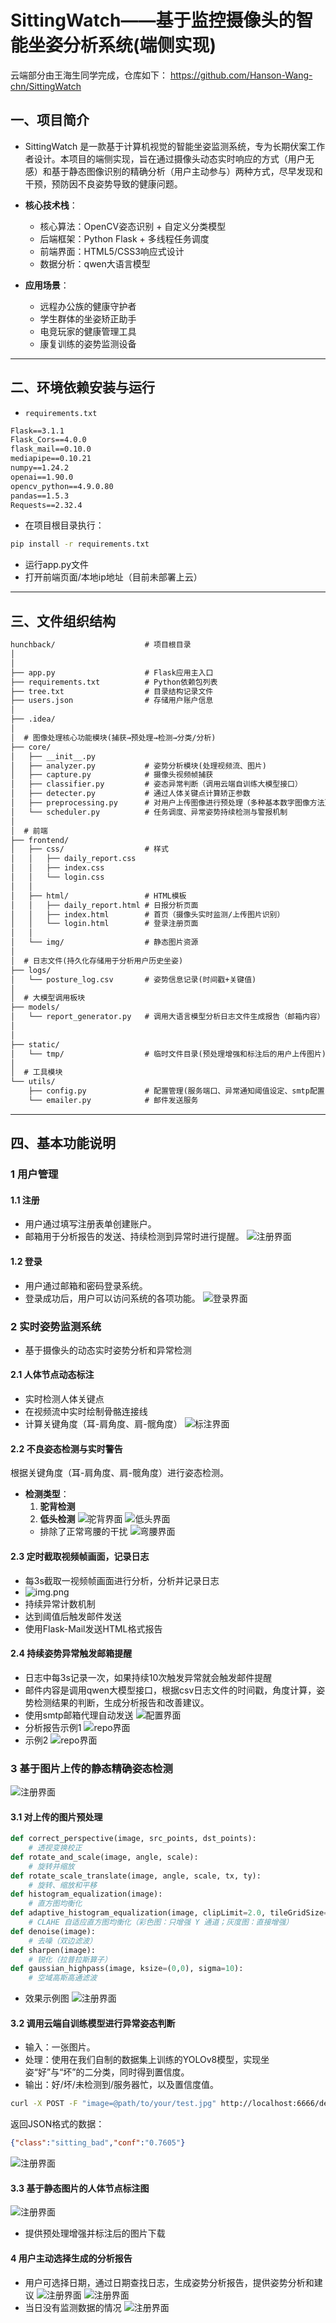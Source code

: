 # SittingWatch——基于监控摄像头的智能坐姿分析系统(端侧实现)

云端部分由王海生同学完成，仓库如下：
https://github.com/Hanson-Wang-chn/SittingWatch

## 一、项目简介

- SittingWatch 是一款基于计算机视觉的智能坐姿监测系统，专为长期伏案工作者设计。本项目的端侧实现，旨在通过摄像头动态实时响应的方式（用户无感）和基于静态图像识别的精确分析（用户主动参与）两种方式，尽早发现和干预，预防因不良姿势导致的健康问题。

- **核心技术栈​**​：
	- 核心算法：OpenCV姿态识别 + 自定义分类模型
	- 后端框架：Python Flask + 多线程任务调度
	- 前端界面：HTML5/CSS3响应式设计
	- 数据分析：qwen大语言模型

- **​应用场景​**​：
	- 远程办公族的健康守护者
	- 学生群体的坐姿矫正助手
	- 电竞玩家的健康管理工具
	- 康复训练的姿势监测设备
---
## 二、环境依赖安装与运行

- `requirements.txt`
```txt
Flask==3.1.1  
Flask_Cors==4.0.0  
flask_mail==0.10.0  
mediapipe==0.10.21  
numpy==1.24.2  
openai==1.90.0  
opencv_python==4.9.0.80  
pandas==1.5.3  
Requests==2.32.4
```
- 在项目根目录执行：
```bash
pip install -r requirements.txt
```
- 运行app.py文件
- 打开前端页面/本地ip地址（目前未部署上云）

---
## 三、文件组织结构

```md
hunchback/                    # 项目根目录
│
│  
├── app.py                    # Flask应用主入口
├── requirements.txt          # Python依赖包列表
├── tree.txt                  # 目录结构记录文件
├── users.json                # 存储用户账户信息
│
├── .idea/               
│
│  # 图像处理核心功能模块(捕获→预处理→检测→分类/分析)
├── core/
│   ├── __init__.py           
│   ├── analyzer.py           # 姿势分析模块(处理视频流、图片)
│   ├── capture.py            # 摄像头视频帧捕获
│   ├── classifier.py         # 姿态异常判断（调用云端自训练大模型接口）
│   ├── detecter.py           # 通过人体关键点计算矫正参数
│   ├── preprocessing.py      # 对用户上传图像进行预处理（多种基本数字图像方法）
│   └── scheduler.py          # 任务调度、异常姿势持续检测与警报机制
│
│  # 前端
├── frontend/
│   ├── css/                  # 样式
│   │   ├── daily_report.css  
│   │   ├── index.css         
│   │   └── login.css         
│   │
│   ├── html/                 # HTML模板
│   │   ├── daily_report.html # 日报分析页面
│   │   ├── index.html        # 首页（摄像头实时监测/上传图片识别）
│   │   └── login.html        # 登录注册页面
│   │
│   └── img/                  # 静态图片资源
│
│  # 日志文件(持久化存储用于分析用户历史坐姿)
├── logs/
│   └── posture_log.csv       # 姿势信息记录(时间戳+关键值)
│
│  # 大模型调用板块
├── models/
│   └── report_generator.py   # 调用大语言模型分析日志文件生成报告（邮箱内容）
│
│ 
├── static/
│   └── tmp/                  # 临时文件目录(预处理增强和标注后的用户上传图片)
│
│  # 工具模块
└── utils/
    ├── config.py             # 配置管理(服务端口、异常通知阈值设定、smtp配置)
    └── emailer.py            # 邮件发送服务
```

---
## 四、基本功能说明
### 1 用户管理
#### 1.1 注册

- 用户通过填写注册表单创建账户。
- 邮箱用于分析报告的发送、持续检测到异常时进行提醒。
![注册界面](./static/intro/register.png)
#### 1.2 登录

- 用户通过邮箱和密码登录系统。
- 登录成功后，用户可以访问系统的各项功能。
![登录界面](./static/intro/login.png)

### 2 实时姿势监测系统

- 基于摄像头的动态实时姿势分析和异常检测
#### 2.1 人体节点动态标注

- 实时检测人体关键点
- 在视频流中实时绘制骨骼连接线
- 计算关键角度（耳-肩角度、肩-髋角度）
![标注界面](./static/intro/label.png)
#### 2.2 不良姿态检测与实时警告

根据关键角度（耳-肩角度、肩-髋角度）进行姿态检测。
- **检测类型**：
	1. **驼背检测**
	2. **低头检测**
![驼背界面](./static/intro/hunchback.png)
![低头界面](./static/intro/headlow.png)
  - 排除了正常弯腰的干扰
  ![弯腰界面](./static/intro/lean.png)
#### 2.3 定时截取视频帧画面，记录日志

- 每3s截取一视频帧画面进行分析，分析并记录日志
- ![img.png](./static/intro/img.png)
- 持续异常计数机制
- 达到阈值后触发邮件发送
- 使用Flask-Mail发送HTML格式报告


#### 2.4 持续姿势异常触发邮箱提醒
- 日志中每3s记录一次，如果持续10次触发异常就会触发邮件提醒
- 邮件内容是调用qwen大模型接口，根据csv日志文件的时间戳，角度计算，姿势检测结果的判断，生成分析报告和改善建议。
- 使用smtp邮箱代理自动发送
	![配置界面](./static/intro/config.png)
- 分析报告示例1
![repo界面](./static/intro/repo1.png)
- 示例2
![repo界面](./static/intro/repo2.png)

### 3 基于图片上传的静态精确姿态检测

![注册界面](./static/intro/empty.png)
#### 3.1 对上传的图片预处理
```python
def correct_perspective(image, src_points, dst_points):  
    # 透视变换校正  
def rotate_and_scale(image, angle, scale):  
    # 旋转并缩放
def rotate_scale_translate(image, angle, scale, tx, ty):  
    # 旋转、缩放和平移 
def histogram_equalization(image):  
    # 直方图均衡化
def adaptive_histogram_equalization(image, clipLimit=2.0, tileGridSize=(8, 8)):  
    # CLAHE 自适应直方图均衡化（彩色图：只增强 Y 通道；灰度图：直接增强）
def denoise(image):  
    # 去噪（双边滤波）   
def sharpen(image):  
    # 锐化（拉普拉斯算子）   
def gaussian_highpass(image, ksize=(0,0), sigma=10):  
    # 空域高斯高通滤波
```
- 效果示例图
![注册界面](./static/intro/enhance.png)

#### 3.2 调用云端自训练模型进行异常姿态判断

- 输入：一张图片。
- 处理：使用在我们自制的数据集上训练的YOLOv8模型，实现坐姿“好”与“坏”的二分类，同时得到置信度。
- 输出：好/坏/未检测到/服务器忙，以及置信度值。
```bash
curl -X POST -F "image=@path/to/your/test.jpg" http://localhost:6666/detect
```

返回JSON格式的数据：

```json
{"class":"sitting_bad","conf":"0.7605"}
```
![注册界面](./static/intro/sitting-good.png)

#### 3.3 基于静态图片的人体节点标注图
![注册界面](./static/intro/siiting-bad.png)
- 提供预处理增强并标注后的图片下载

#### 4 用户主动选择生成的分析报告

- 用户可选择日期，通过日期查找日志，生成姿势分析报告，提供姿势分析和建议
![注册界面](./static/intro/daily-repo1.png)
![注册界面](./static/intro/daily-repo2.png)
- 当日没有监测数据的情况
![注册界面](./static/intro/non-repo.png)

